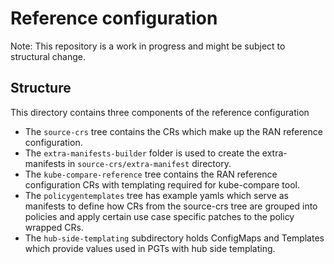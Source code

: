 # Reference configuration
Note: This repository is a work in progress and might be subject to structural change.

## Structure
This directory contains three components of the reference configuration
 - The `source-crs` tree contains the CRs which make
   up the RAN reference configuration.
 - The `extra-manifests-builder` folder is used to create the extra-manifests in `source-crs/extra-manifest` directory.
 - The `kube-compare-reference` tree contains the RAN reference configuration CRs with templating required for kube-compare tool.
 - The `policygentemplates` tree has example yamls which serve as manifests to define how CRs from the
   source-crs tree are grouped into policies and apply certain use case specific patches to the policy wrapped CRs.
 - The `hub-side-templating` subdirectory holds ConfigMaps and Templates which provide values used in PGTs with hub side templating.
